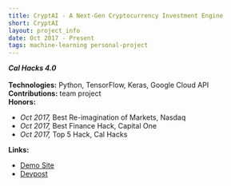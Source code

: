 ```yaml
---
title: CryptAI - A Next-Gen Cryptocurrency Investment Engine
short: CryptAI
layout: project_info
date: Oct 2017 - Present
tags: machine-learning personal-project
---
```


<div class="row 200%">
	<div class="6u 12u$(medium)">
		<div class="box">
			<b><i>Cal Hacks 4.0</i></b>
			<br><br>
			<strong>Technologies:</strong> Python, TensorFlow, Keras, Google Cloud API
			<br>
			<strong>Contributions:</strong> team project
			<br>
			<strong>Honors:</strong>
			<ul>
				<li><i>Oct 2017, </i>Best Re-imagination of Markets, Nasdaq</li>
        			<li><i>Oct 2017, </i>Best Finance Hack, Capital One</li>
				<li><i>Oct 2017, </i>Top 5 Hack, Cal Hacks</li>
			</ul>
			<strong>Links:</strong>
			<ul>
				<li><a href="https://cryptai.000webhostapp.com/">Demo Site</a></li>
        			<li><a href="https://devpost.com/software/cryptai">Devpost</a></li>
			</ul>	
		</div>
	</div>
</div>
